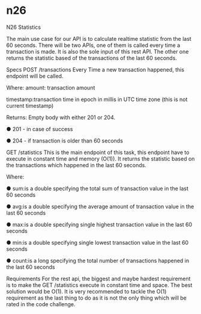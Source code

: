 # n26
N26 Statistics


 The main use case for our API is to calculate realtime statistic from the last 60 seconds. There will be two APIs, one of them is called every time a transaction is made. It is also the sole input of this rest API. The other one returns the statistic based of the transactions of the last 60 seconds. 
 
 Specs POST /transactions 
 Every Time a new transaction happened, this endpoint will be called. 
 
 Where: 
 amount:  transaction amount 

 timestamp:transaction time in epoch in millis in UTC time zone (this is not current timestamp) 
 
 Returns: Empty body with either 201 or 204. 
 
 ● 201 - in case of success 
 
 ● 204 - if transaction is older than 60 seconds 
 
 GET /statistics 
 This is the main endpoint of this task, this endpoint have to execute in constant time and memory (O(1)). It returns the statistic based on the transactions which happened in the last 60 seconds.  
 
 Where: 
 
 ● sum:is a double specifying the total sum of transaction value in the last 60 seconds 
 
 ● avg:is a double specifying the average amount of transaction value in the last 60 seconds 
 
 ● max:is a double specifying single highest transaction value in the last 60 seconds 
 
 ● min:is a double specifying single lowest transaction value in the last 60 seconds 
 
 ● count:is a long specifying the total number of transactions happened in the last 60 seconds 
 
 Requirements For the rest api, the biggest and maybe hardest requirement is to make the​ ​GET /statistics execute in constant time and space. The best solution would be O(1). It is very recommended to tackle the O(1) requirement as the last thing to do as it is not the only thing which will be rated in the code challenge.  
